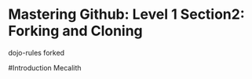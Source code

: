 # Mastering Github: Level 1 Section2: Forking and Cloning
dojo-rules forked

#Introduction
Mecalith



